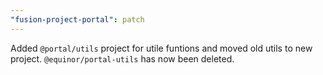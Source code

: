```yaml
---
"fusion-project-portal": patch
---
```



Added `@portal/utils` project for utile funtions and moved old utils to new project. `@equinor/portal-utils` has now been deleted.

